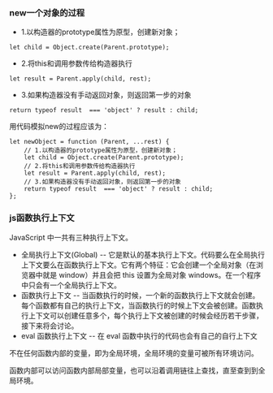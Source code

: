 ### new一个对象的过程
+ 1.以构造器的prototype属性为原型，创建新对象；
<pre><code>let child = Object.create(Parent.prototype);</code></pre>
+ 2.将this和调用参数传给构造器执行
<pre><code>let result = Parent.apply(child, rest);</code></pre>
+ 3.如果构造器没有手动返回对象，则返回第一步的对象
<pre><code>return typeof result  === 'object' ? result : child;</code></pre>

用代码模拟new的过程应该为：
<pre><code>let newObject = function (Parent, ...rest) {
    // 1.以构造器的prototype属性为原型，创建新对象；
    let child = Object.create(Parent.prototype);
    // 2.将this和调用参数传给构造器执行
    let result = Parent.apply(child, rest);
    // 3.如果构造器没有手动返回对象，则返回第一步的对象
    return typeof result  === 'object' ? result : child;
};</code></pre>

### js函数执行上下文
JavaScript 中一共有三种执行上下文。
+ 全局执行上下文(Global) -- 它是默认的基本执行上下文。代码要么在全局执行上下文要么在函数执行上下文。它有两个特征：它会创建一个全局对象（在浏览器中就是 window）并且会把 this 设置为全局对象 windows。在一个程序中只会有一个全局执行上下文。
+ 函数执行上下文 -- 当函数执行的时候，一个新的函数执行上下文就会创建。每个函数都有自己的执行上下文，当函数执行的时候上下文会被创建。函数执行上下文可以创建任意多个，每个执行上下文被创建的时候会经历若干步骤，接下来将会讨论。
+ eval 函数执行上下文 -- 在 eval 函数中执行的代码也会有自己的自行上下文

不在任何函数内部的变量，即为全局环境，全局环境的变量可被所有环境访问。

函数内部可以访问函数内部局部变量，也可以沿着调用链往上查找，直至查到到全局环境。
